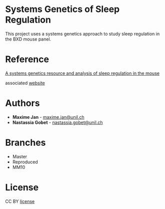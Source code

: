 # Systems Genetics of Sleep Regulation

This project uses a systems genetics approach to study sleep regulation in the BXD mouse panel.

# Reference

[A systems genetics resource and analysis of sleep regulation in the mouse](https://journals.plos.org/plosbiology/article?id=10.1371/journal.pbio.2005750)

associated [website](https://bxd.vital-it.ch/#/)


# Authors

* **Maxime Jan** - maxime.jan@unil.ch
* **Nastassia Gobet** - nastassia.gobet@unil.ch

# Branches

- Master
- Reproduced
- MM10

# License

CC BY [license](https://creativecommons.org/licenses/by/4.0/)